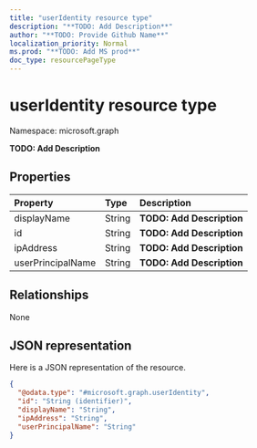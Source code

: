 ```yaml
---
title: "userIdentity resource type"
description: "**TODO: Add Description**"
author: "**TODO: Provide Github Name**"
localization_priority: Normal
ms.prod: "**TODO: Add MS prod**"
doc_type: resourcePageType
---
```


# userIdentity resource type


Namespace: microsoft.graph

**TODO: Add Description**

## Properties
|Property|Type|Description|
|:---|:---|:---|
|displayName|String|**TODO: Add Description**|
|id|String|**TODO: Add Description**|
|ipAddress|String|**TODO: Add Description**|
|userPrincipalName|String|**TODO: Add Description**|

## Relationships
None

## JSON representation
Here is a JSON representation of the resource.
<!-- {
  "blockType": "resource",
  "@odata.type": "microsoft.graph.userIdentity"
}
-->
``` json
{
  "@odata.type": "#microsoft.graph.userIdentity",
  "id": "String (identifier)",
  "displayName": "String",
  "ipAddress": "String",
  "userPrincipalName": "String"
}
```

